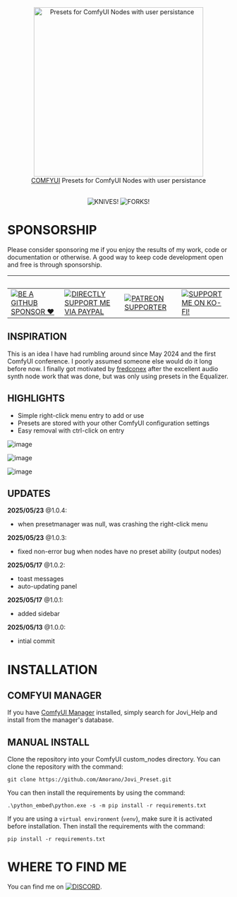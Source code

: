 <div align="center">
<picture>
  <source srcset="https://raw.githubusercontent.com/Amorano/Jovimetrix-examples/refs/heads/master/res/logo-jovi_preset.png">
  <img alt="Presets for ComfyUI Nodes with user persistance" width="384" height="384">
</picture>
</div>
<div align="center">
<a href="https://github.com/comfyanonymous/ComfyUI">COMFYUI</a> Presets for ComfyUI Nodes with user persistance<br><br>
</div>

<div align="center">

![KNIVES!](https://badgen.net/github/open-issues/Amorano/Jovi_Preset)
![FORKS!](https://badgen.net/github/forks/Amorano/Jovi_Preset)

</div>

<!---------------------------------------------------------------------------->

# SPONSORSHIP

Please consider sponsoring me if you enjoy the results of my work, code or documentation or otherwise. A good way to keep code development open and free is through sponsorship.

<div align="center">

&nbsp;|&nbsp;|&nbsp;|&nbsp;
-|-|-|-
[![BE A GITHUB SPONSOR ❤️](https://img.shields.io/badge/sponsor-30363D?style=for-the-badge&logo=GitHub-Sponsors&logoColor=#EA4AAA)](https://github.com/sponsors/Amorano) | [![DIRECTLY SUPPORT ME VIA PAYPAL](https://img.shields.io/badge/PayPal-00457C?style=for-the-badge&logo=paypal&logoColor=white)](https://www.paypal.com/paypalme/onarom) | [![PATREON SUPPORTER](https://img.shields.io/badge/Patreon-F96854?style=for-the-badge&logo=patreon&logoColor=white)](https://www.patreon.com/joviex) | [![SUPPORT ME ON KO-FI!](https://ko-fi.com/img/githubbutton_sm.svg)](https://ko-fi.com/alexandermorano)
</div>

## INSPIRATION

This is an idea I have had rumbling around since May 2024 and the first ComfyUI conference. I poorly assumed someone else would do it long before now. I finally got motivated by [fredconex](https://github.com/fredconex) after the excellent audio synth node work that was done, but was only using presets in the Equalizer.

## HIGHLIGHTS

* Simple right-click menu entry to add or use
* Presets are stored with your other ComfyUI configuration settings
* Easy removal with ctrl-click on entry

![image](https://github.com/user-attachments/assets/09f9e7e7-4fd1-48bc-91e0-8da90d214140)

![image](https://github.com/user-attachments/assets/a56b8a52-edda-4c1f-8af5-af7a9b0f814e)

![image](https://github.com/user-attachments/assets/98c26d0b-eb97-4a0c-860b-f0a59e9860cc)

## UPDATES

**2025/05/23** @1.0.4:
* when presetmanager was null, was crashing the right-click menu

**2025/05/23** @1.0.3:
* fixed non-error bug when nodes have no preset ability (output nodes)

**2025/05/17** @1.0.2:
* toast messages
* auto-updating panel

**2025/05/17** @1.0.1:
* added sidebar

**2025/05/13** @1.0.0:
* intial commit

# INSTALLATION

## COMFYUI MANAGER

If you have [ComfyUI Manager](https://github.com/ltdrdata/ComfyUI-Manager) installed, simply search for Jovi_Help and install from the manager's database.

## MANUAL INSTALL
Clone the repository into your ComfyUI custom_nodes directory. You can clone the repository with the command:
```
git clone https://github.com/Amorano/Jovi_Preset.git
```
You can then install the requirements by using the command:
```
.\python_embed\python.exe -s -m pip install -r requirements.txt
```
If you are using a <code>virtual environment</code> (<code><i>venv</i></code>), make sure it is activated before installation. Then install the requirements with the command:
```
pip install -r requirements.txt
```
# WHERE TO FIND ME

You can find me on [![DISCORD](https://dcbadge.vercel.app/api/server/62TJaZ3Z5r?style=flat-square)](https://discord.gg/62TJaZ3Z5r).
